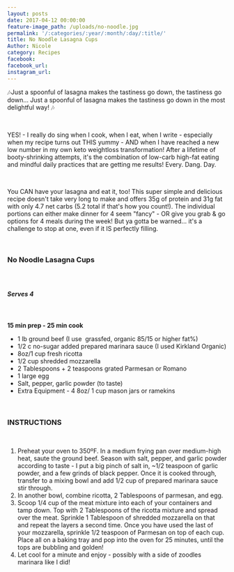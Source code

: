 ```yaml
---
layout: posts
date: 2017-04-12 00:00:00
feature-image_path: /uploads/no-noodle.jpg
permalink: '/:categories/:year/:month/:day/:title/'
title: No Noodle Lasagna Cups
Author: Nicole
category: Recipes
facebook:
facebook_url:
instagram_url:
---
```


🎶Just a spoonful of lasagna makes the tastiness go down, the tastiness go down… Just a spoonful of lasagna makes the tastiness go down in the most delightful way! 🎶

&nbsp;

YES! - I really do sing when I cook, when I eat, when I write - especially when my recipe turns out THIS yummy - AND when I have reached a new low number in my own keto weightloss transformation! After a lifetime of booty-shrinking attempts, it's the combination of low-carb high-fat eating and mindful daily practices that are getting me results! Every. Dang. Day.

&nbsp;

You CAN have your lasagna and eat it, too! This super simple and delicious recipe doesn't take very long to make and offers 35g of protein and 31g fat with only 4.7 net carbs (5.2 total if that's how you count!). The individual portions can either make dinner for 4 seem "fancy" - OR give you grab & go options for 4 meals during the week! But ya gotta be warned… it's a challenge to stop at one, even if it IS perfectly filling.

&nbsp;

### No Noodle Lasagna Cups

##### &nbsp;

##### Serves 4

&nbsp;

**15 min prep - 25 min cook**

* 1 lb ground beef (I use&nbsp; grassfed, organic 85/15 or higher fat%)
* 1/2 c no-sugar added prepared marinara sauce (I used Kirkland Organic)
* 8oz/1 cup fresh ricotta
* 1/2 cup shredded mozzarella
* 2 Tablespoons + 2 teaspoons grated Parmesan or Romano
* 1 large egg
* Salt, pepper, garlic powder (to taste)
* Extra Equipment - 4 8oz/ 1 cup mason jars or ramekins

&nbsp;

### INSTRUCTIONS

&nbsp;

1. Preheat your oven to 350&ordm;F. In a medium frying pan over medium-high heat, saute the ground beef. Season with salt, pepper, and garlic powder according to taste - I put a big pinch of salt in, ~1/2 teaspoon of garlic powder, and a few grinds of black pepper. Once it is cooked through, transfer to a mixing bowl and add 1/2 cup of prepared marinara sauce stir through.
2. In another bowl, combine ricotta, 2 Tablespoons of parmesan, and egg.
3. Scoop 1/4 cup of the meat mixture into each of your containers and tamp down. Top with 2 Tablespoons of the ricotta mixture and spread over the meat. Sprinkle 1 Tablespoon of shredded mozzarella on that and repeat the layers a second time. Once you have used the last of your mozzarella, sprinkle 1/2 teaspoon of Parmesan on top of each cup. Place all on a baking tray and pop into the oven for 25 minutes, until the tops are bubbling and golden!
4. Let cool for a minute and enjoy - possibly with a side of zoodles marinara like I did!